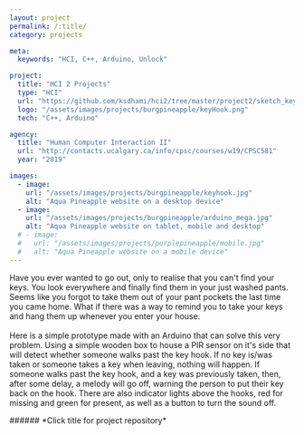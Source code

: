 ```yaml
---
layout: project
permalink: /:title/
category: projects

meta:
  keywords: "HCI, C++, Arduino, Unlock"

project:
  title: "HCI 2 Projects"
  type: "HCI"
  url: "https://github.com/ksdhami/hci2/tree/master/project2/sketch_keyHook"
  logo: "/assets/images/projects/burgpineapple/keyHook.png"
  tech: "C++, Arduino"

agency:
  title: "Human Computer Interaction II"
  url: "http://contacts.ucalgary.ca/info/cpsc/courses/w19/CPSC581"
  year: "2019"

images:
  - image:
    url: "/assets/images/projects/burgpineapple/keyhook.jpg"
    alt: "Aqua Pineapple website on a desktop device"
  - image:
    url: "/assets/images/projects/burgpineapple/arduino_mega.jpg"
    alt: "Aqua Pineapple website on tablet, mobile and desktop"
  # - image:
  #   url: "/assets/images/projects/purplepineapple/mobile.jpg"
  #   alt: "Aqua Pineapple website on a mobile device"
---
```

<p>Have you ever wanted to go out, only to realise that you can't find your keys. You look everywhere and finally find them in your just washed pants. Seems like you forgot to take them out of your pant pockets the last time you came home. What if there was a way to remind you to take your keys and hang them up whenever you enter your house.
<br> <br>
Here is a simple prototype made with an Arduino that can solve this very problem. Using a simple wooden box to house a PIR sensor on it's side that will detect whether someone walks past the key hook. If no key is/was taken or someone takes a key when leaving, nothing will happen. If someone walks past the key hook, and a key was previously taken, then, after some delay, a melody will go off, warning the person to put their key back on the hook. There are also indicator lights above the hooks, red for missing and green for present, as well as a button to turn the sound off.
</p>
###### *Click title for project repository*